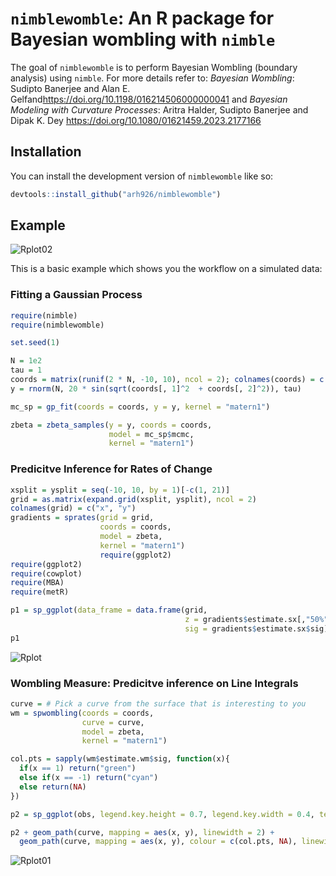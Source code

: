 
# `nimblewomble`: An R package for Bayesian wombling with `nimble`

<!-- badges: start -->
<!-- badges: end -->

The goal of `nimblewomble` is to perform Bayesian Wombling (boundary analysis) using `nimble`. For more details refer to: _Bayesian Wombling_: Sudipto Banerjee and Alan E. Gelfand<https://doi.org/10.1198/016214506000000041> and _Bayesian Modeling with Curvature Processes_: Aritra Halder, Sudipto Banerjee and Dipak K. Dey <https://doi.org/10.1080/01621459.2023.2177166>

## Installation

You can install the development version of `nimblewomble` like so:

``` r
devtools::install_github("arh926/nimblewomble")
```

## Example
![Rplot02](https://github.com/user-attachments/assets/9143789f-8e12-4373-bb46-5fa8eef622c3)

This is a basic example which shows you the workflow on a simulated data:

### Fitting a Gaussian Process

``` r
require(nimble)
require(nimblewomble)

set.seed(1)

N = 1e2
tau = 1
coords = matrix(runif(2 * N, -10, 10), ncol = 2); colnames(coords) = c("x", "y")
y = rnorm(N, 20 * sin(sqrt(coords[, 1]^2  + coords[, 2]^2)), tau)

mc_sp = gp_fit(coords = coords, y = y, kernel = "matern1")

zbeta = zbeta_samples(y = y, coords = coords,
                      model = mc_sp$mcmc,
                      kernel = "matern1")
```
### Predicitve Inference for Rates of Change
``` r
xsplit = ysplit = seq(-10, 10, by = 1)[-c(1, 21)]
grid = as.matrix(expand.grid(xsplit, ysplit), ncol = 2)
colnames(grid) = c("x", "y")
gradients = sprates(grid = grid,
                    coords = coords,
                    model = zbeta,
                    kernel = "matern1")
                    require(ggplot2)
require(ggplot2)
require(cowplot)
require(MBA)
require(metR)

p1 = sp_ggplot(data_frame = data.frame(grid,
                                       z = gradients$estimate.sx[,"50%"],
                                       sig = gradients$estimate.sx$sig))
p1
```
![Rplot](https://github.com/user-attachments/assets/7cac91d6-ce28-4106-84d7-cba45031d1b8)


### Wombling Measure: Predicitve inference on Line Integrals
``` r
curve = # Pick a curve from the surface that is interesting to you
wm = spwombling(coords = coords,
                curve = curve,
                model = zbeta,
                kernel = "matern1")

col.pts = sapply(wm$estimate.wm$sig, function(x){
  if(x == 1) return("green")
  else if(x == -1) return("cyan")
  else return(NA)
})

p2 = sp_ggplot(obs, legend.key.height = 0.7, legend.key.width = 0.4, text.size = 10)

p2 + geom_path(curve, mapping = aes(x, y), linewidth = 2) + 
  geom_path(curve, mapping = aes(x, y), colour = c(col.pts, NA), linewidth = 1, na.rm = TRUE)

```
![Rplot01](https://github.com/user-attachments/assets/13153dcb-7263-4dfa-9371-7da0bd1ed587)


